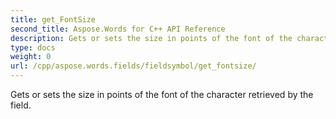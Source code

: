 ```yaml
---
title: get_FontSize
second_title: Aspose.Words for C++ API Reference
description: Gets or sets the size in points of the font of the character retrieved by the field. 
type: docs
weight: 0
url: /cpp/aspose.words.fields/fieldsymbol/get_fontsize/
---
```


Gets or sets the size in points of the font of the character retrieved by the field. 

